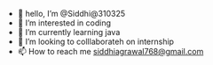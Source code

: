 - 👋 hello, I’m @Siddhi@310325
- 👀 I’m interested in coding 
- 🌱 I’m currently learning java
- 💞️ I’m looking to colllaborateh on internship 
- 📫 How to reach me siddhiagrawal768@gmail.com


<!---
Siddhi2409/Siddhi2409 is a ✨ special ✨ repository because its `README.md` (this file) appears on your GitHub profile.
You can click the Preview link to take a look at your changes.
--->
